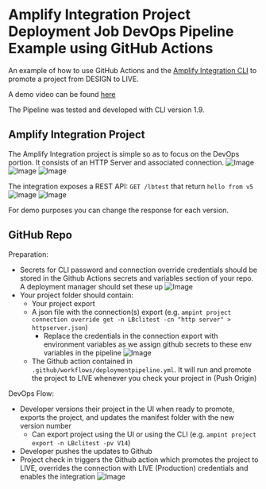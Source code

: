 # Amplify Integration Project Deployment Job DevOps Pipeline Example using GitHub Actions

An example of how to use GitHub Actions and the [Amplify Integration CLI](https://confluence.axway.com/display/DX/Amplify+Integration+CLI#AmplifyIntegrationCLI-Overrideconnection) to promote a project from DESIGN to LIVE.

A demo video can be found [here]()

The Pipeline was tested and developed with CLI version 1.9.

## Amplify Integration Project

The Amplify Integration project is simple so as to focus on the DevOps portion. It consists of an HTTP Server and associated connection.
  ![Image](https://i.imgur.com/zjRYTaU.png)
  ![Image](https://i.imgur.com/BVtHqXn.png)
  ![Image](https://i.imgur.com/IP2lXJS.png)

The integration exposes a REST API: `GET /lbtest` that return `hello from v5`
  ![Image](https://i.imgur.com/HMcWfqv.png)
  ![Image](https://i.imgur.com/y9jo5HO.png)

For demo purposes you can change the response for each version.

## GitHub Repo

Preparation:
* Secrets for CLI password and connection override credentials should be stored in the Github Actions secrets and variables section of your repo. A deployment manager should set these up
  ![Image](https://i.imgur.com/w9NRrOw.png)
* Your project folder should contain:
  * Your project export
  * A json file with the connection(s) export (e.g. `ampint project connection override get -n LBclitest -cn "http server" > httpserver.json`)
    * Replace the credentials in the connection export with environment variables as we assign github secrets to these env variables in the pipeline
      ![Image](https://i.imgur.com/Q6f5LcS.png)
  * The Github action contained in `.github/workflows/deploymentpipeline.yml`. It will run and promote the project to LIVE whenever you check your project in (Push Origin)

DevOps Flow:
* Developer versions their project in the UI when ready to promote, exports the project, and updates the manifest folder with the new version number
  * Can export project using the UI or using the CLI (e.g. `ampint project export -n LBclitest -pv V14`)
* Developer pushes the updates to Github
* Project check in triggers the Github action which promotes the project to LIVE, overrides the connection with LIVE (Production) credentials and enables the integration
    ![Image](https://i.imgur.com/SHZeDjq.png)
